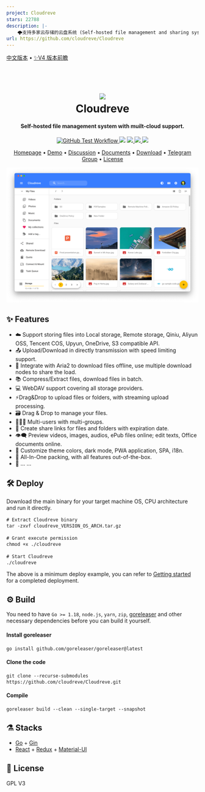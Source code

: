 ```yaml
---
project: Cloudreve
stars: 22788
description: |-
    🌩支持多家云存储的云盘系统 (Self-hosted file management and sharing system, supports multiple storage providers)
url: https://github.com/cloudreve/Cloudreve
---
```


[中文版本](https://github.com/cloudreve/Cloudreve/blob/master/README_zh-CN.md) •
[✨V4 版本前瞻](https://forum.cloudreve.org/d/4456)

<h1 align="center">
  <br>
  <a href="https://cloudreve.org/" alt="logo" ><img src="https://raw.githubusercontent.com/cloudreve/frontend/master/public/static/img/logo192.png" width="150"/></a>
  <br>
  Cloudreve
  <br>
</h1>
<h4 align="center">Self-hosted file management system with muilt-cloud support.</h4>

<p align="center">
  <a href="https://github.com/cloudreve/Cloudreve/actions/workflows/test.yml">
    <img src="https://img.shields.io/github/actions/workflow/status/cloudreve/Cloudreve/test.yml?branch=master&style=flat-square"
         alt="GitHub Test Workflow">
  </a>
  <a href="https://codecov.io/gh/cloudreve/Cloudreve"><img src="https://img.shields.io/codecov/c/github/cloudreve/Cloudreve?style=flat-square"></a>
  <a href="https://goreportcard.com/report/github.com/cloudreve/Cloudreve">
      <img src="https://goreportcard.com/badge/github.com/cloudreve/Cloudreve?style=flat-square">
  </a>
  <a href="https://github.com/cloudreve/Cloudreve/releases">
    <img src="https://img.shields.io/github/v/release/cloudreve/Cloudreve?include_prereleases&style=flat-square" />
  </a>
  <a href="https://hub.docker.com/r/cloudreve/cloudreve">
     <img src="https://img.shields.io/docker/image-size/cloudreve/cloudreve?style=flat-square"/>
  </a>
</p>
<p align="center">
  <a href="https://cloudreve.org">Homepage</a> •
  <a href="https://demo.cloudreve.org">Demo</a> •
  <a href="https://forum.cloudreve.org/">Discussion</a> •
  <a href="https://docs.cloudreve.org/v/en/">Documents</a> •
  <a href="https://github.com/cloudreve/Cloudreve/releases">Download</a> •
  <a href="https://t.me/cloudreve_official">Telegram Group</a> •
  <a href="#scroll-License">License</a>
</p>



![Screenshot](https://raw.githubusercontent.com/cloudreve/docs/master/images/homepage.png)

## :sparkles: Features

* :cloud: Support storing files into Local storage, Remote storage, Qiniu, Aliyun OSS, Tencent COS, Upyun, OneDrive, S3 compatible API.
* :outbox_tray: Upload/Download in directly transmission with speed limiting support.
* 💾 Integrate with Aria2 to download files offline, use multiple download nodes to share the load.
* 📚 Compress/Extract files, download files in batch.
* 💻 WebDAV support covering all storage providers.
* :zap:Drag&Drop to upload files or folders, with streaming upload processing.
* :card_file_box: Drag & Drop to manage your files.
* :family_woman_girl_boy:   Multi-users with multi-groups.
* :link: Create share links for files and folders with expiration date.
* :eye_speech_bubble: Preview videos, images, audios, ePub files online; edit texts, Office documents online.
* :art: Customize theme colors, dark mode, PWA application, SPA, i18n.
* :rocket: All-In-One packing, with all features out-of-the-box.
* 🌈 ... ...

## :hammer_and_wrench: Deploy

Download the main binary for your target machine OS, CPU architecture and run it directly.

```shell
# Extract Cloudreve binary
tar -zxvf cloudreve_VERSION_OS_ARCH.tar.gz

# Grant execute permission
chmod +x ./cloudreve

# Start Cloudreve
./cloudreve
```

The above is a minimum deploy example, you can refer to [Getting started](https://docs.cloudreve.org/v/en/getting-started/install) for a completed deployment.

## :gear: Build

You need to have `Go >= 1.18`, `node.js`, `yarn`, `zip`, [goreleaser](https://goreleaser.com/intro/) and other necessary dependencies before you can build it yourself.

#### Install goreleaser

```shell
go install github.com/goreleaser/goreleaser@latest
```

#### Clone the code

```shell
git clone --recurse-submodules https://github.com/cloudreve/Cloudreve.git
```

#### Compile

```shell
goreleaser build --clean --single-target --snapshot
```

## :alembic: Stacks

* [Go](https://golang.org/) + [Gin](https://github.com/gin-gonic/gin)
* [React](https://github.com/facebook/react) + [Redux](https://github.com/reduxjs/redux) + [Material-UI](https://github.com/mui-org/material-ui)

## :scroll: License

GPL V3

